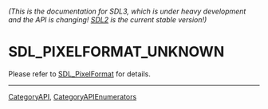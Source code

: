 ###### (This is the documentation for SDL3, which is under heavy development and the API is changing! [SDL2](https://wiki.libsdl.org/SDL2/) is the current stable version!)
# SDL_PIXELFORMAT_UNKNOWN

Please refer to [SDL_PixelFormat](SDL_PixelFormat) for details.

----
[CategoryAPI](CategoryAPI), [CategoryAPIEnumerators](CategoryAPIEnumerators)

